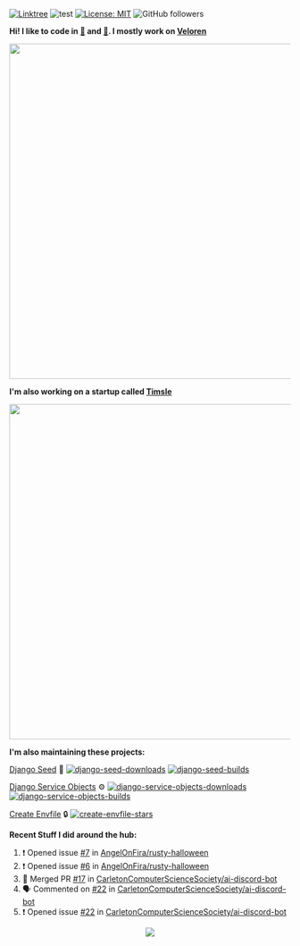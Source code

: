 [![Linktree](https://img.shields.io/badge/linktree-1de9b6?style=for-the-badge&logo=linktree&logoColor=white)](https://linktr.ee/angelonfira)
![test](https://hits.seeyoufarm.com/api/count/incr/badge.svg?url=https://github.com/AngelOnFira)
[![License: MIT](https://img.shields.io/badge/License-MIT-yellow.svg)](https://opensource.org/licenses/MIT)
![GitHub followers](https://img.shields.io/github/followers/angelonfira?style=social)

**Hi! I like to code in [:crab:](https://www.rust-lang.org/) and [:snake:](https://www.python.org/). I mostly work on [Veloren](https://veloren.net)**

<p align="center">
  <img width="600" src="https://media.discordapp.net/attachments/444005079410802699/730566298073038949/rsz_5f0656b6aa176.png">
</p>

**I'm also working on a startup called [Timsle](https://timsle.com)**

<p align="center">
  <img width="600" src="https://media.discordapp.net/attachments/444005079410802699/730566842674053130/rsz_5f0657242abb4.png">
</p>

**I'm also maintaining these projects:**

[Django Seed](https://github.com/Brobin/django-seed)
:seedling:
[![django-seed-downloads](https://pepy.tech/badge/django-seed)](https://pepy.tech/project/django-seed)
[![django-seed-builds](https://github.com/Brobin/django-seed/workflows/Test/badge.svg)](https://github.com/Brobin/django-seed)

[Django Service Objects](https://github.com/mixxorz/django-service-objects)
:gear:
[![django-service-objects-downloads](https://pepy.tech/badge/django-service-objects)](https://pepy.tech/project/django-service-objects)
[![django-service-objects-builds](https://github.com/mixxorz/django-service-objects/actions/workflows/test.yml/badge.svg)](https://github.com/mixxorz/django-service-objects/actions/workflows/test.yml)

[Create Envfile](https://github.com/SpicyPizza/create-envfile)
:lock:
[![create-envfile-stars](https://img.shields.io/github/stars/SpicyPizza/create-envfile?style=social)](https://github.com/SpicyPizza/create-envfile)

**Recent Stuff I did around the hub:**

<!--START_SECTION:activity-->
1. ❗ Opened issue [#7](https://github.com/AngelOnFira/rusty-halloween/issues/7) in [AngelOnFira/rusty-halloween](https://github.com/AngelOnFira/rusty-halloween)
2. ❗ Opened issue [#6](https://github.com/AngelOnFira/rusty-halloween/issues/6) in [AngelOnFira/rusty-halloween](https://github.com/AngelOnFira/rusty-halloween)
3. 🎉 Merged PR [#17](https://github.com/CarletonComputerScienceSociety/ai-discord-bot/pull/17) in [CarletonComputerScienceSociety/ai-discord-bot](https://github.com/CarletonComputerScienceSociety/ai-discord-bot)
4. 🗣 Commented on [#22](https://github.com/CarletonComputerScienceSociety/ai-discord-bot/issues/22#issuecomment-1773895690) in [CarletonComputerScienceSociety/ai-discord-bot](https://github.com/CarletonComputerScienceSociety/ai-discord-bot)
5. ❗ Opened issue [#22](https://github.com/CarletonComputerScienceSociety/ai-discord-bot/issues/22) in [CarletonComputerScienceSociety/ai-discord-bot](https://github.com/CarletonComputerScienceSociety/ai-discord-bot)
<!--END_SECTION:activity-->

<p align="center">
  <img src="https://github-profile-trophy.vercel.app/?username=angelonfira&column=4&theme=nord&margin-w=15&margin-h=15">
</p>
